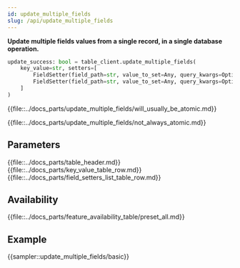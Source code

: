 ```yaml
---
id: update_multiple_fields
slug: /api/update_multiple_fields
---
```


**Update multiple fields values from a single record, in a single database operation.**

```python
update_success: bool = table_client.update_multiple_fields(
    key_value=str, setters=[
        FieldSetter(field_path=str, value_to_set=Any, query_kwargs=Optional[dict]),
        FieldSetter(field_path=str, value_to_set=Any, query_kwargs=Optional[dict])
    ]
)
```

{{file::../docs_parts/update_multiple_fields/will_usually_be_atomic.md}}

{{file::../docs_parts/update_multiple_fields/not_always_atomic.md}}

## Parameters
{{file::../docs_parts/table_header.md}}
{{file::../docs_parts/key_value_table_row.md}}
{{file::../docs_parts/field_setters_list_table_row.md}}

## Availability
{{file::../docs_parts/feature_availability_table/preset_all.md}}

## Example
{{sampler::update_multiple_fields/basic}}